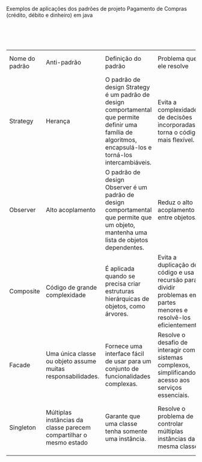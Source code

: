 Exemplos de aplicações dos padrões de projeto Pagamento de Compras (crédito, débito e dinheiro) em java
<br>
<br>
<br>
<br>
<br>
<table>
    <tr>
        <td>Nome do padrão</td>
        <td>Anti-padrão</td>
        <td>Definição do padrão</td>
        <td>Problema que ele resolve</td>
        <td>Onde é utilizado na arquitetura Java</td>
    </tr>
    <tr>
        <td>Strategy</td>
        <td>Herança</td>
        <td>O padrão de design Strategy é um padrão de design comportamental que permite definir uma família de algoritmos, encapsulá-los e torná-los intercambiáveis.</td>
        <td>Evita a complexidade de decisões incorporadas e torna o código mais flexível.</td>
        <td>Usado em Java para gerenciar estratégias de roteamento de rede, flexibilidade.</td>
    </tr>
    </tr>
    <tr>
        <td>Observer</td>
        <td>Alto acoplamento</td>
        <td>O padrão de design Observer é um padrão de design comportamental que permite que um objeto, mantenha uma lista de objetos dependentes.</td>
        <td>Reduz o alto acoplamento entre objetos.</td>
        <td>Usado em Java para atualizar automaticamente interfaces de usuário em tempo real e também manter consistência de dados.</td>
    </tr>
    <tr>
        <td>Composite</td>
        <td>Código de grande complexidade</td>
        <td>É aplicada quando se precisa criar estruturas hierárquicas de objetos, como árvores.</td>
        <td>Evita a duplicação de código e usa a recursão para dividir problemas em partes menores e resolvê-los eficientemente.</td>
        <td>Usado em Java para representar estruturas de documentos, criar árvores de categorias, etc.</td>
    </tr>
    <tr>
        <td>Facade</td>
        <td>Uma única classe ou objeto assume muitas responsabilidades.</td>
        <td>Fornece uma interface fácil de usar para um conjunto de funcionalidades complexas.</td>
        <td>Resolve o desafio de interagir com sistemas complexos, simplificando o acesso aos serviços essenciais.</td>
        <td>Em java é usado em sistemas de gerenciamento de banco de dados, operações de banco de dados, etc.</td>
    </tr>
    <tr>
        <td>Singleton</td>
        <td>Múltiplas instâncias da classe parecem compartilhar o mesmo estado</td>
        <td>Garante que uma classe tenha somente uma instância.</td>
        <td>Resolve o problema de controlar múltiplas instâncias da mesma classe.</td>
        <td>Em java é usado para gerenciar recursos compartilhados, configurações de aplicativos globais, etc.</td>
    </tr>
</table>
